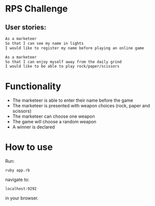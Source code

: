 # RPS Challenge

## User stories: ##

```sh
As a marketeer
So that I can see my name in lights
I would like to register my name before playing an online game

As a marketeer
So that I can enjoy myself away from the daily grind
I would like to be able to play rock/paper/scissors
```

# Functionality #

- The marketeer is able to enter their name before the game
- The marketeer is presented with weapon choices (rock, paper and scissors)
- The marketeer can choose one weapon
- The game will choose a random weapon
- A winner is declared

# How to use # 

Run: 

``` ruby app.rb ```

navigate to:

``` localhost:9292 ``` 

in your browser.
